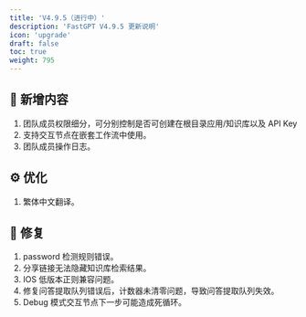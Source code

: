 ```yaml
---
title: 'V4.9.5（进行中）'
description: 'FastGPT V4.9.5 更新说明'
icon: 'upgrade'
draft: false
toc: true
weight: 795
---
```



## 🚀 新增内容

1. 团队成员权限细分，可分别控制是否可创建在根目录应用/知识库以及 API Key
2. 支持交互节点在嵌套工作流中使用。
3. 团队成员操作日志。

## ⚙️ 优化

1. 繁体中文翻译。


## 🐛 修复

1. password 检测规则错误。
2. 分享链接无法隐藏知识库检索结果。
3. IOS 低版本正则兼容问题。
4. 修复问答提取队列错误后，计数器未清零问题，导致问答提取队列失效。
5. Debug 模式交互节点下一步可能造成死循环。